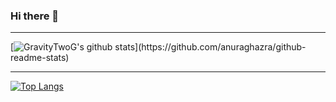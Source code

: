 ### Hi there 👋

---

[![GravityTwoG's github stats]([https://github-readme-stats.vercel.app](https://github-readme-stats-sigma-lime.vercel.app/)/api?username=GravityTwoG)](https://github.com/anuraghazra/github-readme-stats)

---

[![Top Langs](https://[github-readme-stats.vercel.app](https://github-readme-stats-sigma-lime.vercel.app/)/api/top-langs/?username=GravityTwoG)](https://github.com/anuraghazra/github-readme-stats)
